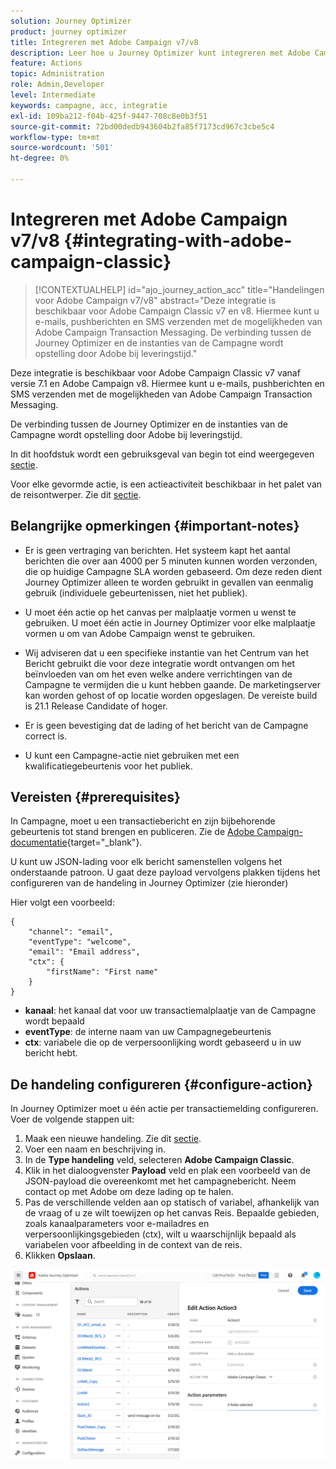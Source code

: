 ```yaml
---
solution: Journey Optimizer
product: journey optimizer
title: Integreren met Adobe Campaign v7/v8
description: Leer hoe u Journey Optimizer kunt integreren met Adobe Campaign v7/v8
feature: Actions
topic: Administration
role: Admin,Developer
level: Intermediate
keywords: campagne, acc, integratie
exl-id: 109ba212-f04b-425f-9447-708c8e0b3f51
source-git-commit: 72bd00dedb943604b2fa85f7173cd967c3cbe5c4
workflow-type: tm+mt
source-wordcount: '501'
ht-degree: 0%

---
```


# Integreren met Adobe Campaign v7/v8 {#integrating-with-adobe-campaign-classic}

>[!CONTEXTUALHELP]
>id="ajo_journey_action_acc"
>title="Handelingen voor Adobe Campaign v7/v8"
>abstract="Deze integratie is beschikbaar voor Adobe Campaign Classic v7 en v8. Hiermee kunt u e-mails, pushberichten en SMS verzenden met de mogelijkheden van Adobe Campaign Transaction Messaging. De verbinding tussen de Journey Optimizer en de instanties van de Campagne wordt opstelling door Adobe bij leveringstijd."

Deze integratie is beschikbaar voor Adobe Campaign Classic v7 vanaf versie 7.1 en Adobe Campaign v8. Hiermee kunt u e-mails, pushberichten en SMS verzenden met de mogelijkheden van Adobe Campaign Transaction Messaging.

De verbinding tussen de Journey Optimizer en de instanties van de Campagne wordt opstelling door Adobe bij leveringstijd.

In dit hoofdstuk wordt een gebruiksgeval van begin tot eind weergegeven [sectie](../building-journeys/ajo-ac.md).

Voor elke gevormde actie, is een actieactiviteit beschikbaar in het palet van de reisontwerper. Zie dit [sectie](../building-journeys/using-adobe-campaign-classic.md).

## Belangrijke opmerkingen {#important-notes}

* Er is geen vertraging van berichten. Het systeem kapt het aantal berichten die over aan 4000 per 5 minuten kunnen worden verzonden, die op huidige Campagne SLA worden gebaseerd. Om deze reden dient Journey Optimizer alleen te worden gebruikt in gevallen van eenmalig gebruik (individuele gebeurtenissen, niet het publiek).

* U moet één actie op het canvas per malplaatje vormen u wenst te gebruiken. U moet één actie in Journey Optimizer voor elke malplaatje vormen u om van Adobe Campaign wenst te gebruiken.

* Wij adviseren dat u een specifieke instantie van het Centrum van het Bericht gebruikt die voor deze integratie wordt ontvangen om het beïnvloeden van om het even welke andere verrichtingen van de Campagne te vermijden die u kunt hebben gaande. De marketingserver kan worden gehost of op locatie worden opgeslagen. De vereiste build is 21.1 Release Candidate of hoger.

* Er is geen bevestiging dat de lading of het bericht van de Campagne correct is.

* U kunt een Campagne-actie niet gebruiken met een kwalificatiegebeurtenis voor het publiek.

## Vereisten {#prerequisites}

In Campagne, moet u een transactiebericht en zijn bijbehorende gebeurtenis tot stand brengen en publiceren. Zie de [Adobe Campaign-documentatie](https://experienceleague.adobe.com/docs/campaign-classic/using/transactional-messaging/introduction/about-transactional-messaging.html#transactional-messaging){target="_blank"}.

U kunt uw JSON-lading voor elk bericht samenstellen volgens het onderstaande patroon. U gaat deze payload vervolgens plakken tijdens het configureren van de handeling in Journey Optimizer (zie hieronder)

Hier volgt een voorbeeld:

```
{
    "channel": "email",
    "eventType": "welcome",
    "email": "Email address",
    "ctx": {
        "firstName": "First name"
    }
}
```

* **kanaal**: het kanaal dat voor uw transactiemalplaatje van de Campagne wordt bepaald
* **eventType**: de interne naam van uw Campagnegebeurtenis
* **ctx**: variabele die op de verpersoonlijking wordt gebaseerd u in uw bericht hebt.

## De handeling configureren {#configure-action}

In Journey Optimizer moet u één actie per transactiemelding configureren. Voer de volgende stappen uit:

1. Maak een nieuwe handeling. Zie dit [sectie](../action/action.md).
1. Voer een naam en beschrijving in.
1. In de **Type handeling** veld, selecteren **Adobe Campaign Classic**.
1. Klik in het dialoogvenster **Payload** veld en plak een voorbeeld van de JSON-payload die overeenkomt met het campagnebericht. Neem contact op met Adobe om deze lading op te halen.
1. Pas de verschillende velden aan op statisch of variabel, afhankelijk van de vraag of u ze wilt toewijzen op het canvas Reis. Bepaalde gebieden, zoals kanaalparameters voor e-mailadres en verpersoonlijkingsgebieden (ctx), wilt u waarschijnlijk bepaald als variabelen voor afbeelding in de context van de reis.
1. Klikken **Opslaan**.

![](assets/accintegration1.png)
